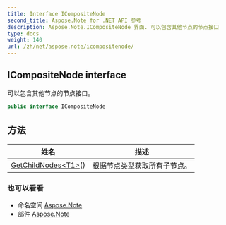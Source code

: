 ```yaml
---
title: Interface ICompositeNode
second_title: Aspose.Note for .NET API 参考
description: Aspose.Note.ICompositeNode 界面. 可以包含其他节点的节点接口
type: docs
weight: 140
url: /zh/net/aspose.note/icompositenode/
---
```

## ICompositeNode interface

可以包含其他节点的节点接口。

```csharp
public interface ICompositeNode
```

## 方法

| 姓名 | 描述 |
| --- | --- |
| [GetChildNodes&lt;T1&gt;](../../aspose.note/icompositenode/getchildnodes/#getchildnodes_1)() | 根据节点类型获取所有子节点。 |

### 也可以看看

* 命名空间 [Aspose.Note](../../aspose.note/)
* 部件 [Aspose.Note](../../)


